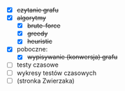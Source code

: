 - [x] ~~czytanie grafu~~
- [x] ~~algorytmy~~
  - [x] ~~brute-force~~
  - [x] ~~greedy~~
  - [x] ~~heuristic~~
- [x] poboczne:
  - [x] ~~wypisywanie (konwersja) grafu~~
- [ ] testy czasowe
- [ ] wykresy testów czasowych
- [ ] (stronka Zwierzaka)